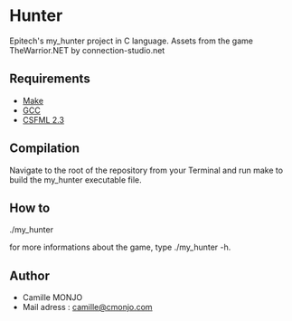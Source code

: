 # Hunter


Epitech's my_hunter project in C language. 
Assets from the game TheWarrior.NET by connection-studio.net

## Requirements

 * [Make](https://www.gnu.org/software/make//)
 * [GCC](https://gcc.gnu.org/)
 * [CSFML 2.3](https://www.sfml-dev.org/download.php)

## Compilation

Navigate to the root of the repository from your Terminal and run make to build the my_hunter executable file.

## How to

./my_hunter

for more informations about the game, type ./my_hunter -h.

## Author

* Camille MONJO
* Mail adress : camille@cmonjo.com
